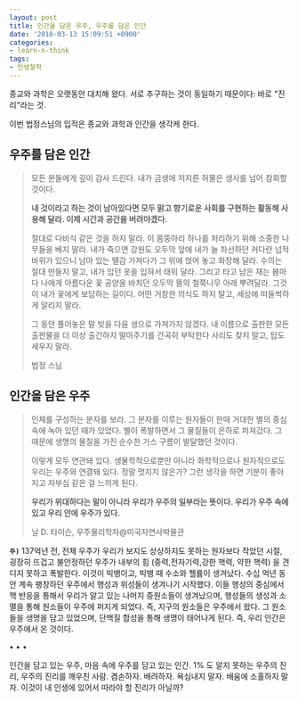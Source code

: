 ```yaml
---
layout: post
title: 인간을 담은 우주, 우주를 담은 인간
date: '2010-03-13 15:09:51 +0900'
categories:
- learn-n-think
tags:
- 인생철학
---
```


종교와 과학은 오랫동안 대치해 왔다. 서로 추구하는 것이 동일하기 때문이다: 바로 "진리"라는 것. 

이번 법정스님의 입적은 종교와 과학과 인간을 생각케 한다.

## 우주를 담은 인간

> 모든 분들에게 깊이 감사 드린다. 내가 금생에 저지른 허물은 생사를 넘어 참회할 것이다. 
>
> **내 것이라고 하는 것이 남아있다면 모두 맑고 향기로운 사회를 구현하는 활동해 사용해 달라. 이제 시간과 공간을 버려야겠다.** 
> 
> 절대로 다비식 같은 것을 하지 말라. 이 몸뚱아리 하나를 처리하기 위해 소중한 나무들을 베지 말라. 내가 죽으면 강원도 오두막 앞에 내가 늘 좌선하던 커다란 넙적 바위가 있으니 남아 있는 땔감 가져다가 그 위에 얹어 놓고 화장해 달라. 수의는 절대 만들지 말고, 내가 입던 옷을 입혀서 태워 달라. 그리고 타고 남은 재는 봄마다 나에게 아름다운 꽃 공양을 바치던 오두막 뜰의 철쭉나무 아래 뿌려달라. 그것이 내가 꽃에게 보답하는 길이다. 어떤 거창한 의식도 하지 말고, 세상에 떠들썩하게 알리지 말라. 
> 
> 그 동안 풀어놓은 말 빚을 다음 생으로 가져가지 않겠다. 내 이름으로 출판한 모든 출판물을 더 이상 출간하지 말아주기를 간곡히 부탁한다 사리도 찾지 말고, 탑도 세우지 말라.
>
> <footer>법정 스님</footer>

<!--more-->

## 인간을 담은 우주

> 인체를 구성하는 분자를 보라. 그 분자를 이루는 원자들이 한때 거대한 별의 중심 속에 녹아 있던 때가 있었다. 별이 폭발하면서 그 물질들이 은하로 퍼져갔다. 그 때문에 생명의 물질을 가진 순수한 가스 구름이 발달했던 것이다. 
> 
> 이렇게 모두 연관돼 있다. 생물학적으로뿐만 아니라 화학적으로나 원자적으로도 우리는 우주와 연결돼 있다. 정말 멋지지 않은가? 그런 생각을 하면 기분이 좋아지고 자부심 같은 걸 느끼게 된다. 
> 
> **우리가 위대하다는 말이 아니라 우리가 우주의 일부라는 뜻이다. 우리가 우주 속에 있고 우리 안에 우주가 있다.**
>
> <footer>닐 D. 타이슨, 우주물리학자@미국자연사박물관</footer>

**`주)`** 137억년 전, 전체 우주가 우리가 보지도 상상하지도 못하는 원자보다 작았던 시절, 굉장히 뜨겁고 불안정하던 우주가 내부의 힘 (중력,전자기력,강한 핵력, 약한 핵력) 을 견디지 못하고 폭발한다. 이것이 빅뱅이고, 빅뱅 때 수소와 헬륨이 생겨났다. 수십 억년 동안 계속 팽창하던 우주에서 행성과 위성들이 생겨나기 시작했다. 이들 행성의 중심에서 핵 반응을 통해서 우리가 알고 있는 나머지 중원소들이 생겨났으며, 행성들의 생성과 소멸을 통해 원소들이 우주에 퍼지게 되었다. 즉, 지구의 원소들은 우주에서 왔다. 그 원소들을 생명을 담고 있었으며, 단백질 합성을 통해 생명이 태어나게 된다. 즉, 우리 인간은 우주에서 온 것이다.

<div class="spacer">• • •</div>

인간을 담고 있는 우주, 마음 속에 우주를 담고 있는 인간. 1% 도 알지 못하는 우주의 진리, 우주의 진리를 깨우친 사람. 겸손하자. 배려하자. 욕심내지 말자. 배움에 소홀하지 말자. 이것이 내 인생에 있어서 따라야 할 진리가 아닐까?

